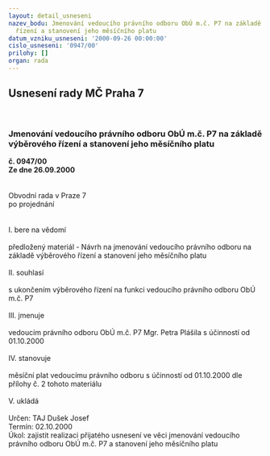 ```yaml
---
layout: detail_usneseni
nazev_bodu: Jmenování vedoucího právního odboru ObÚ m.č. P7 na základě výběrového
  řízení a stanovení jeho měsíčního platu
datum_vzniku_usneseni: '2000-09-26 00:00:00'
cislo_usneseni: '0947/00'
prilohy: []
organ: rada
---
```

<div id="ucUsn_pList" class="usn">
	<span><h2>Usnesení rady MČ Praha 7 </h2>
<br></span><div class="standBody">
<span><h3>Jmenování vedoucího právního odboru ObÚ m.č. P7 na základě výběrového řízení a stanovení jeho měsíčního platu</h3></span><div class="center">
		<strong>č. 0947/00</strong><br>
	</div>
<div class="center">
		<strong>Ze dne 26.09.2000</strong><br><br>
	</div>     <br>Obvodní rada v Praze 7<br>po projednání<br><br><br>I.	bere na vědomí<br><br> předložený materiál - Návrh na jmenování vedoucího právního odboru na základě výběrového řízení a stanovení jeho měsíčního platu<br><br>II.	souhlasí <br><br>s ukončením výběrového řízení na funkci vedoucího právního odboru ObÚ m.č. P7<br><br>III.	jmenuje<br><br>vedoucím právního odboru ObÚ m.č. P7 Mgr. Petra Plášila s účinností od 01.10.2000<br><br>IV.	stanovuje <br><br>měsíční plat vedoucímu právního odboru s účinností od 01.10.2000 dle přílohy č. 2 tohoto materiálu<br><br>V. ukládá <br><br> Určen:	     	TAJ Dušek Josef<br>Termín: 02.10.2000<br>Úkol:	zajistit realizaci přijatého usnesení ve věci jmenování vedoucího právního odboru ObÚ m.č. P7 a stanovení jeho měsíčního platu<br>
</div>
</div>